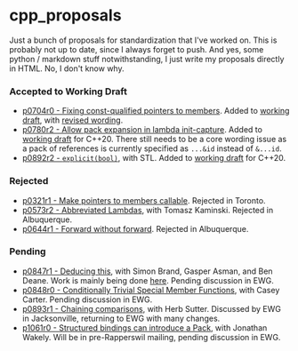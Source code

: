 # cpp_proposals

Just a bunch of proposals for standardization that I've worked on. This is probably not up to date, since I always forget to push. And yes, some python / markdown stuff notwithstanding, I just write my proposals directly in HTML. No, I don't know why.

### Accepted to Working Draft

- [p0704r0 - Fixing const-qualified pointers to members](https://rawgit.com/brevzin/cpp_proposals/master/0704_const_qual_pmfs/p0704r0.html). Added to [working draft](http://eel.is/c++draft/expr.mptr.oper#6.sentence-2), with [revised wording](http://www.open-std.org/jtc1/sc22/wg21/docs/papers/2017/p0704r1.html).
- [p0780r2 - Allow pack expansion in lambda init-capture](https://rawgit.com/brevzin/cpp_proposals/master/0780_lambda_pack_capture/p0780r2.html). Added to [working draft](http://eel.is/c++draft/expr.prim.lambda#capture-17) for C++20. There still needs to be a core wording issue as a pack of references is currently specified as `...&id` instead of `&...id`.
- [p0892r2 - `explicit(bool)`](https://rawgit.com/brevzin/cpp_proposals/master/0892_explicit_bool/p0892r2.html), with STL. Added to [working draft](http://eel.is/c++draft/dcl.fct.spec) for C++20. 

### Rejected

- [p0321r1 - Make pointers to members callable](https://rawgit.com/brevzin/cpp_proposals/master/0312_pointers_to_members/p0312r1.html). Rejected in Toronto.
- [p0573r2 - Abbreviated Lambdas](https://rawgit.com/brevzin/cpp_proposals/master/0573_abbrev_lambdas/p0573r2.html), with Tomasz Kaminski. Rejected in Albuquerque.
- [p0644r1 - Forward without forward](https://rawgit.com/brevzin/cpp_proposals/master/0644_fwd/p0644r1.html). Rejected in Albuquerque.

### Pending

- [p0847r1 - Deducing this](https://wg21.tartanllama.xyz/deducing-this/), with Simon Brand, Gasper Asman, and Ben Deane. Work is mainly being done [here](https://github.com/TartanLlama/wg21/blob/master/deducing-this.md). Pending discussion in EWG.
- [p0848r0 - Conditionally Trivial Special Member Functions](https://rawgit.com/brevzin/cpp_proposals/master/0848_special_members/p0848r0.html), with Casey Carter. Pending discussion in EWG.
- [p0893r1 - Chaining comparisons](https://rawgit.com/brevzin/cpp_proposals/master/0893_chain_comparisons/p0893r1.html), with Herb Sutter. Discussed by EWG in Jacksonville, returning to EWG with many changes.
- [p1061r0 - Structured bindings can introduce a Pack](https://rawgit.com/brevzin/cpp_proposals/master/1061_sb_pack/p1061r0.html), with Jonathan Wakely. Will be in pre-Rapperswil mailing, pending discussion in EWG.
